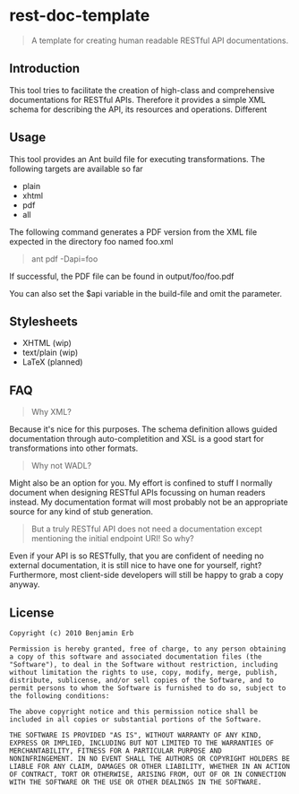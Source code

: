 rest-doc-template
=================

> A template for creating human readable RESTful API documentations.

Introduction
------------
This tool tries to facilitate the creation of high-class and comprehensive documentations for RESTful APIs. Therefore it provides a simple XML schema for describing the API, its resources and operations. Different 


Usage
-----------
This tool provides an Ant build file for executing transformations. The following targets are available so far
- plain
- xhtml
- pdf
- all

The following command generates a PDF version from the XML file expected in the directory foo named foo.xml

> ant pdf -Dapi=foo

If successful, the PDF file can be found in output/foo/foo.pdf

You can also set the $api variable in the build-file and omit the parameter.


Stylesheets
-----------
- XHTML (wip)
- text/plain (wip)
- LaTeX (planned)


FAQ
---

> Why XML?

Because it's nice for this purposes. The schema definition allows guided documentation through auto-completition and XSL is a good start for transformations into other formats. 


> Why not WADL?

Might also be an option for you. My effort is confined to stuff I normally document when designing RESTful APIs focussing on human readers instead. My documentation format will most probably not be an appropriate source for any kind of stub generation.


> But a truly RESTful API does not need a documentation except mentioning the initial endpoint URI! So why?

Even if your API is so RESTfully, that you are confident of needing no external documentation, it is still nice to have one for yourself, right?
Furthermore, most client-side developers will still be happy to grab a copy anyway.


License
-------

	Copyright (c) 2010 Benjamin Erb

	Permission is hereby granted, free of charge, to any person obtaining
	a copy of this software and associated documentation files (the
	"Software"), to deal in the Software without restriction, including
	without limitation the rights to use, copy, modify, merge, publish,
	distribute, sublicense, and/or sell copies of the Software, and to
	permit persons to whom the Software is furnished to do so, subject to
	the following conditions:

	The above copyright notice and this permission notice shall be
	included in all copies or substantial portions of the Software.

	THE SOFTWARE IS PROVIDED "AS IS", WITHOUT WARRANTY OF ANY KIND,
	EXPRESS OR IMPLIED, INCLUDING BUT NOT LIMITED TO THE WARRANTIES OF
	MERCHANTABILITY, FITNESS FOR A PARTICULAR PURPOSE AND
	NONINFRINGEMENT. IN NO EVENT SHALL THE AUTHORS OR COPYRIGHT HOLDERS BE
	LIABLE FOR ANY CLAIM, DAMAGES OR OTHER LIABILITY, WHETHER IN AN ACTION
	OF CONTRACT, TORT OR OTHERWISE, ARISING FROM, OUT OF OR IN CONNECTION
	WITH THE SOFTWARE OR THE USE OR OTHER DEALINGS IN THE SOFTWARE.
